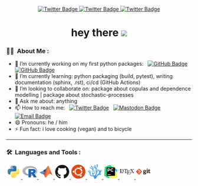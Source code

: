 <div id="badges">
<p align="center">
  <a href="https://twitter.com/daniel_sagolla">
    <img src="https://img.shields.io/badge/Twitter-%231DA1F2?style=for-the-badge&logo=twitter&logoColor=white" alt="Twitter Badge"/>
  </a>
  <a href="https://mstdn.social/@dsagolla">
    <img src="https://img.shields.io/badge/Mastadon-%236364FF?style=for-the-badge&logo=mastodon&logoColor=white" alt="Twitter Badge"/>
  </a>
  <a href="mailto:dsagolla@mailbox.org?subject=[GitHub]">
    <img src="https://img.shields.io/badge/Email-lightgrey?style=for-the-badge&logo=minutemailer&logoColor=white" alt="Twitter Badge"/>
  </a>
</p>
</div>
<h1 align="center">hey there <img src="https://media.giphy.com/media/hvRJCLFzcasrR4ia7z/giphy.gif" width="40"></h1>

### :man_technologist: &nbsp;About Me :

- 🔭 I’m currently working on my first python packages: &nbsp; [![GitHub Badge](https://img.shields.io/badge/nssvie-%23181717?style=plastic&logo=github&logoColor=white)](https://github.com/dsagolla/nssvie) &nbsp; [![GitHub Badge](https://img.shields.io/badge/stochpro-%23181717?style=plastic&logo=github&logoColor=white)](https://github.com/dsagolla/stochpro)
- 🌱 I’m currently learning: python packaging (build, pytest), writing documentation (sphinx, .rst), ci/cd (GitHub Actions)
- 👯 I’m looking to collaborate on: package about copulas and dependence modelling | package about stochastic-processes
- 💬 Ask me about: anything
- 📫 How to reach me: &nbsp; [![Twitter Badge](https://img.shields.io/badge/Twitter-%231DA1F2?style=plastic&logo=twitter&logoColor=white)](https://twitter.com/daniel_sagolla) &nbsp; [![Mastodon Badge](https://img.shields.io/badge/Mastadon-%236364FF?style=plastic&logo=mastodon&logoColor=white)](https://mstdn.social/@dsagolla) &nbsp; [![Email  Badge](https://img.shields.io/badge/Email-lightgrey?style=plastic&logo=minutemailer&logoColor=white)](mailto:dsagolla@mailbox.org?subject=[GitHub]])
- 😄 Pronouns: he / him
- ⚡ Fun fact: i love cooking (vegan) and to bicycle

---

### 🛠 &nbsp;Languages and Tools :

<p>
<a href="https://www.python.org/">
    <img src="https://github.com/devicons/devicon/blob/master/icons/python/python-original.svg" title="Python" **alt="Python" width="40", height="40"/>
  </a>
<a href="https://www.r-project.org/">
    <img src="https://raw.githubusercontent.com/devicons/devicon/master/icons/r/r-original.svg" title="R" **alt="R" width="40", height="40"/>
  </a>
<a href="https://de.mathworks.com/products/matlab.html/">
    <img src="https://raw.githubusercontent.com/devicons/devicon/master/icons/matlab/matlab-original.svg" title="MATLAB" **alt="MATLAB" width="40", height="40"/>
  </a>
<a href="https://github.com/">
    <img src="https://raw.githubusercontent.com/devicons/devicon/master/icons/github/github-original.svg" title="GitHub" **alt="GitHub" width="40", height="40"/>
  </a>
<a href="https://ubuntu.com/">
    <img src="https://raw.githubusercontent.com/devicons/devicon/master/icons/ubuntu/ubuntu-plain.svg" title="Ubuntu" **alt="Ubuntu" width="40", height="40"/>
  </a>
<a href="https://vscodium.com/">
    <img src="https://raw.githubusercontent.com/VSCodium/vscodium/master/icons/stable/codium_only.svg" title="VSCodium" **alt="VSCodium" width="40", height="40"/>
  </a>
<a href="https://www.jetbrains.com/pycharm/">
    <img src="https://raw.githubusercontent.com/devicons/devicon/master/icons/pycharm/pycharm-original.svg" title="PyCharm Community" **alt="PyCharm Community" width="40", height="40"/>
  </a>
<a href="https://www.latex-project.org/">
    <img src="https://github.com/devicons/devicon/blob/master/icons/latex/latex-original.svg" title="LaTeX" **alt="LaTeX" width="40", height="40"/>
  </a>






<a href="https://git-scm.com/">
    <img src="https://github.com/devicons/devicon/blob/master/icons/git/git-original-wordmark.svg" title="Git" **alt="Git" width="40", height="40"/>
  </a>
